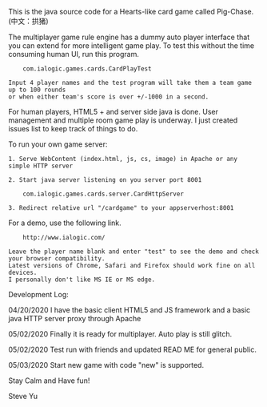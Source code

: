 This is the java source code for a Hearts-like card game called Pig-Chase. (中文：拱猪)

The multiplayer game rule engine has a dummy auto player interface that you can extend for more intelligent game play. To test this without the time consuming human UI, run this program.

		com.ialogic.games.cards.CardPlayTest

	Input 4 player names and the test program will take them a team game up to 100 rounds 
	or when either team's score is over +/-1000 in a second.

For human players, HTML5 + and server side java is done. User management and multiple room game play is underway. I just created issues list to keep track of things to do.

To run your own game server:

	1. Serve WebContent (index.html, js, cs, image) in Apache or any simple HTTP server
	
	2. Start java server listening on you server port 8001
	
		com.ialogic.games.cards.server.CardHttpServer
	
	3. Redirect relative url "/cardgame" to your appserverhost:8001

For a demo, use the following link.

		http://www.ialogic.com/

	Leave the player name blank and enter "test" to see the demo and check your browser compatibility. 
	Latest versions of Chrome, Safari and Firefox should work fine on all devices. 
	I personally don't like MS IE or MS edge. 


Development Log:

04/20/2020	I have the basic client HTML5 and JS framework and a basic java HTTP server proxy through Apache

05/02/2020      Finally it is ready for multiplayer. Auto play is still glitch.

05/02/2020      Test run with friends and updated READ ME for general public.

05/03/2020	Start new game with code "new" is supported.


Stay Calm and Have fun!

Steve Yu
